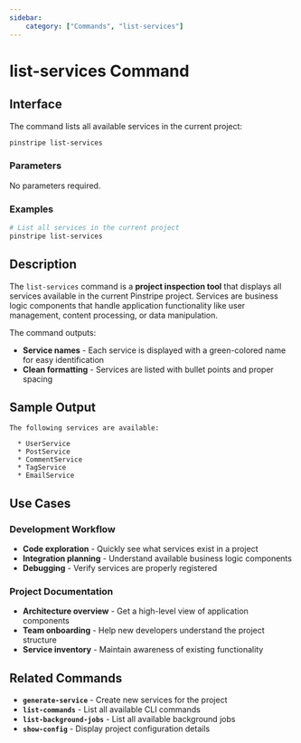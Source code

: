 ```yaml
---
sidebar:
    category: ["Commands", "list-services"]
---
```

# list-services Command

## Interface

The command lists all available services in the current project:

```bash
pinstripe list-services
```

### Parameters

No parameters required.

### Examples

```bash
# List all services in the current project
pinstripe list-services
```

## Description

The `list-services` command is a **project inspection tool** that displays all services available in the current Pinstripe project. Services are business logic components that handle application functionality like user management, content processing, or data manipulation.

The command outputs:
- **Service names** - Each service is displayed with a green-colored name for easy identification
- **Clean formatting** - Services are listed with bullet points and proper spacing

## Sample Output

```
The following services are available:

  * UserService
  * PostService  
  * CommentService
  * TagService
  * EmailService
```

## Use Cases

### Development Workflow
- **Code exploration** - Quickly see what services exist in a project
- **Integration planning** - Understand available business logic components
- **Debugging** - Verify services are properly registered

### Project Documentation
- **Architecture overview** - Get a high-level view of application components  
- **Team onboarding** - Help new developers understand the project structure
- **Service inventory** - Maintain awareness of existing functionality

## Related Commands

- **`generate-service`** - Create new services for the project
- **`list-commands`** - List all available CLI commands
- **`list-background-jobs`** - List all available background jobs
- **`show-config`** - Display project configuration details